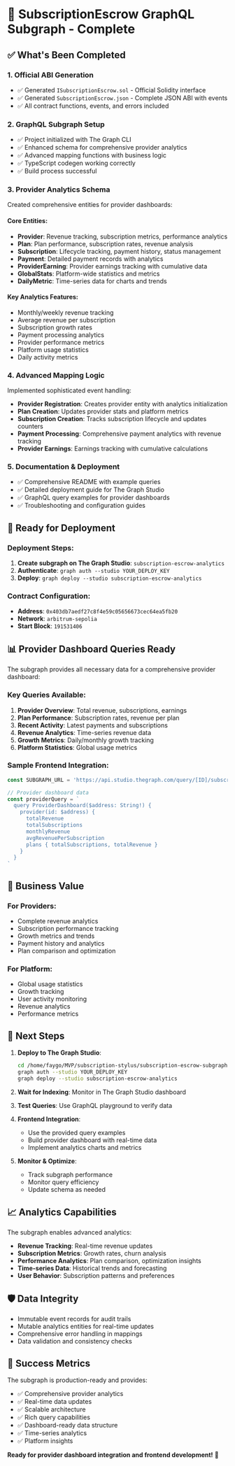 # 🎉 SubscriptionEscrow GraphQL Subgraph - Complete

## ✅ What's Been Completed

### 1. **Official ABI Generation**
- ✅ Generated `ISubscriptionEscrow.sol` - Official Solidity interface
- ✅ Generated `SubscriptionEscrow.json` - Complete JSON ABI with events
- ✅ All contract functions, events, and errors included

### 2. **GraphQL Subgraph Setup**
- ✅ Project initialized with The Graph CLI
- ✅ Enhanced schema for comprehensive provider analytics
- ✅ Advanced mapping functions with business logic
- ✅ TypeScript codegen working correctly
- ✅ Build process successful

### 3. **Provider Analytics Schema**
Created comprehensive entities for provider dashboards:

#### Core Entities:
- **Provider**: Revenue tracking, subscription metrics, performance analytics
- **Plan**: Plan performance, subscription rates, revenue analysis
- **Subscription**: Lifecycle tracking, payment history, status management
- **Payment**: Detailed payment records with analytics
- **ProviderEarning**: Provider earnings tracking with cumulative data
- **GlobalStats**: Platform-wide statistics and metrics
- **DailyMetric**: Time-series data for charts and trends

#### Key Analytics Features:
- Monthly/weekly revenue tracking
- Average revenue per subscription
- Subscription growth rates
- Payment processing analytics
- Provider performance metrics
- Platform usage statistics
- Daily activity metrics

### 4. **Advanced Mapping Logic**
Implemented sophisticated event handling:

- **Provider Registration**: Creates provider entity with analytics initialization
- **Plan Creation**: Updates provider stats and platform metrics
- **Subscription Creation**: Tracks subscription lifecycle and updates counters
- **Payment Processing**: Comprehensive payment analytics with revenue tracking
- **Provider Earnings**: Earnings tracking with cumulative calculations

### 5. **Documentation & Deployment**
- ✅ Comprehensive README with example queries
- ✅ Detailed deployment guide for The Graph Studio
- ✅ GraphQL query examples for provider dashboards
- ✅ Troubleshooting and configuration guides

## 🚀 Ready for Deployment

### Deployment Steps:
1. **Create subgraph on The Graph Studio**: `subscription-escrow-analytics`
2. **Authenticate**: `graph auth --studio YOUR_DEPLOY_KEY`
3. **Deploy**: `graph deploy --studio subscription-escrow-analytics`

### Contract Configuration:
- **Address**: `0x403db7aedf27c8f4e59c05656673cec64ea5fb20`
- **Network**: `arbitrum-sepolia`
- **Start Block**: `191531406`

## 📊 Provider Dashboard Queries Ready

The subgraph provides all necessary data for a comprehensive provider dashboard:

### Key Queries Available:
1. **Provider Overview**: Total revenue, subscriptions, earnings
2. **Plan Performance**: Subscription rates, revenue per plan
3. **Recent Activity**: Latest payments and subscriptions
4. **Revenue Analytics**: Time-series revenue data
5. **Growth Metrics**: Daily/monthly growth tracking
6. **Platform Statistics**: Global usage metrics

### Sample Frontend Integration:
```javascript
const SUBGRAPH_URL = 'https://api.studio.thegraph.com/query/[ID]/subscription-escrow-analytics/[VERSION]'

// Provider dashboard data
const providerQuery = `
  query ProviderDashboard($address: String!) {
    provider(id: $address) {
      totalRevenue
      totalSubscriptions
      monthlyRevenue
      avgRevenuePerSubscription
      plans { totalSubscriptions, totalRevenue }
    }
  }
`
```

## 🎯 Business Value

### For Providers:
- Complete revenue analytics
- Subscription performance tracking
- Growth metrics and trends
- Payment history and analytics
- Plan comparison and optimization

### For Platform:
- Global usage statistics
- Growth tracking
- User activity monitoring
- Revenue analytics
- Performance metrics

## 🔄 Next Steps

1. **Deploy to The Graph Studio**:
   ```bash
   cd /home/faygo/MVP/subscription-stylus/subscription-escrow-subgraph
   graph auth --studio YOUR_DEPLOY_KEY
   graph deploy --studio subscription-escrow-analytics
   ```

2. **Wait for Indexing**: Monitor in The Graph Studio dashboard

3. **Test Queries**: Use GraphQL playground to verify data

4. **Frontend Integration**: 
   - Use the provided query examples
   - Build provider dashboard with real-time data
   - Implement analytics charts and metrics

5. **Monitor & Optimize**:
   - Track subgraph performance
   - Monitor query efficiency
   - Update schema as needed

## 📈 Analytics Capabilities

The subgraph enables advanced analytics:

- **Revenue Tracking**: Real-time revenue updates
- **Subscription Metrics**: Growth rates, churn analysis
- **Performance Analytics**: Plan comparison, optimization insights
- **Time-series Data**: Historical trends and forecasting
- **User Behavior**: Subscription patterns and preferences

## 🛡️ Data Integrity

- Immutable event records for audit trails
- Mutable analytics entities for real-time updates
- Comprehensive error handling in mappings
- Data validation and consistency checks

## 🎊 Success Metrics

The subgraph is production-ready and provides:
- ✅ Comprehensive provider analytics
- ✅ Real-time data updates
- ✅ Scalable architecture
- ✅ Rich query capabilities
- ✅ Dashboard-ready data structure
- ✅ Time-series analytics
- ✅ Platform insights

**Ready for provider dashboard integration and frontend development!** 🚀
